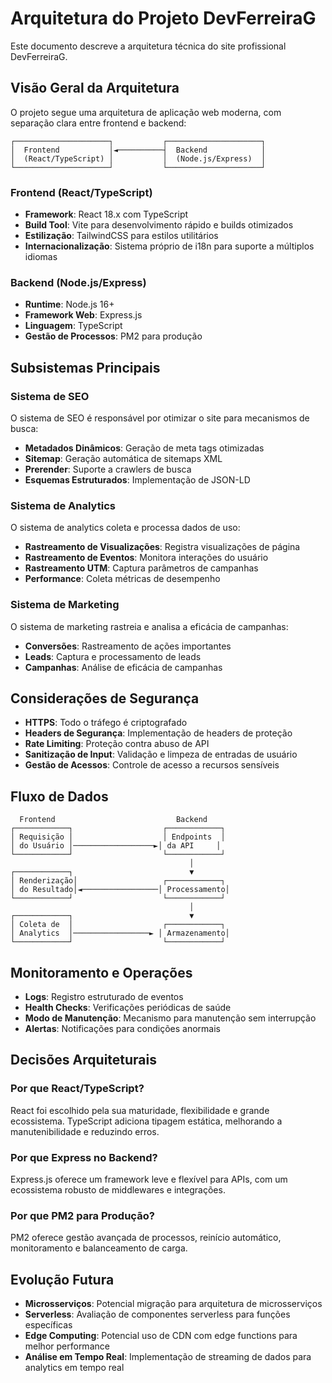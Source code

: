 # Arquitetura do Projeto DevFerreiraG

Este documento descreve a arquitetura técnica do site profissional DevFerreiraG.

## Visão Geral da Arquitetura

O projeto segue uma arquitetura de aplicação web moderna, com separação clara entre frontend e backend:

```
┌─────────────────────┐           ┌─────────────────────┐
│  Frontend           │◄──────────┤  Backend            │
│  (React/TypeScript) │           │  (Node.js/Express)  │
└─────────────────────┘           └─────────────────────┘
```

### Frontend (React/TypeScript)

- **Framework**: React 18.x com TypeScript
- **Build Tool**: Vite para desenvolvimento rápido e builds otimizados
- **Estilização**: TailwindCSS para estilos utilitários
- **Internacionalização**: Sistema próprio de i18n para suporte a múltiplos idiomas

### Backend (Node.js/Express)

- **Runtime**: Node.js 16+
- **Framework Web**: Express.js
- **Linguagem**: TypeScript
- **Gestão de Processos**: PM2 para produção

## Subsistemas Principais

### Sistema de SEO

O sistema de SEO é responsável por otimizar o site para mecanismos de busca:

- **Metadados Dinâmicos**: Geração de meta tags otimizadas
- **Sitemap**: Geração automática de sitemaps XML
- **Prerender**: Suporte a crawlers de busca
- **Esquemas Estruturados**: Implementação de JSON-LD

### Sistema de Analytics

O sistema de analytics coleta e processa dados de uso:

- **Rastreamento de Visualizações**: Registra visualizações de página
- **Rastreamento de Eventos**: Monitora interações do usuário
- **Rastreamento UTM**: Captura parâmetros de campanhas
- **Performance**: Coleta métricas de desempenho

### Sistema de Marketing

O sistema de marketing rastreia e analisa a eficácia de campanhas:

- **Conversões**: Rastreamento de ações importantes
- **Leads**: Captura e processamento de leads
- **Campanhas**: Análise de eficácia de campanhas

## Considerações de Segurança

- **HTTPS**: Todo o tráfego é criptografado
- **Headers de Segurança**: Implementação de headers de proteção
- **Rate Limiting**: Proteção contra abuso de API
- **Sanitização de Input**: Validação e limpeza de entradas de usuário
- **Gestão de Acessos**: Controle de acesso a recursos sensíveis

## Fluxo de Dados

```
  Frontend                           Backend
┌────────────┐                    ┌────────────┐
│ Requisição │                    │ Endpoints  │
│ do Usuário │──────────────────►│ da API     │
└────────────┘                    └────────────┘
                                        │
┌────────────┐                          ▼
│ Renderização│                   ┌────────────┐
│ do Resultado│◄─────────────────│ Processamento│
└────────────┘                    └────────────┘
                                        │
┌────────────┐                          ▼
│ Coleta de  │                    ┌────────────┐
│ Analytics  │─────────────────► │ Armazenamento│
└────────────┘                    └────────────┘
```

## Monitoramento e Operações

- **Logs**: Registro estruturado de eventos
- **Health Checks**: Verificações periódicas de saúde
- **Modo de Manutenção**: Mecanismo para manutenção sem interrupção
- **Alertas**: Notificações para condições anormais

## Decisões Arquiteturais

### Por que React/TypeScript?

React foi escolhido pela sua maturidade, flexibilidade e grande ecossistema. TypeScript adiciona tipagem estática, melhorando a manutenibilidade e reduzindo erros.

### Por que Express no Backend?

Express.js oferece um framework leve e flexível para APIs, com um ecossistema robusto de middlewares e integrações.

### Por que PM2 para Produção?

PM2 oferece gestão avançada de processos, reinício automático, monitoramento e balanceamento de carga.

## Evolução Futura

- **Microsserviços**: Potencial migração para arquitetura de microsserviços
- **Serverless**: Avaliação de componentes serverless para funções específicas
- **Edge Computing**: Potencial uso de CDN com edge functions para melhor performance
- **Análise em Tempo Real**: Implementação de streaming de dados para analytics em tempo real 